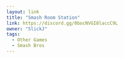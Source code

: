 ```yaml
---
layout: link
title: "Smash Room Station"
link: https://discord.gg/0bocNVGI8laccC9L
owner: "SlickJ"
tags: 
  - Other Games
  - Smash Bros
---
```

